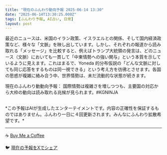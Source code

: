 ```yaml
---
title: "現在のふんわり動向予報 2025-06-14 13:30"
date: "2025-06-14T13:30:25.000Z"
tags: [ふんわり予報, AI占い, 日常]
layout: post
---
```


最近のニュースは、米国のイラン政策、イスラエルとの関係、そして国内経済政策など、様々な「文脈」を映し出しています。しかし、それぞれの報道から読み取れる「メッセージ」を比較すると、例えばトランプ大統領の発言は、どのニュース（文脈）においても一貫して「中東情勢への強い関与」という本質を示しているように見えます。これはまるで、Yoneda 的分布仮説の「どんな文脈に対しても同じ応答をするものは同一視できる」という考え方を彷彿とさせます。各国の思惑が複雑に絡み合う中、世界情勢は、未だ流動的な状態が続きます。

現在のふんわり動動向予報：
国際情勢は複雑さを増しつつも、主要国の対応から大枠の動向は読み取れる兆候が見られます。#KGNINJA

<br>
*この予報はAIが生成したエンターテイメントです。内容の正確性を保証するものではありません。ふんわり一日に４回更新されます。みんなにふんわり拡散希望です。*

---
☕️ [Buy Me a Coffee](https://www.buymeacoffee.com/kgninja)

🐦 [現在の予報をXでシェア](https://twitter.com/intent/tweet?text=%E7%8F%BE%E5%9C%A8%E3%81%AE%E3%81%B5%E3%82%93%E3%82%8F%E3%82%8A%E4%BA%88%E5%A0%B1%3A%20%E3%80%8C%E6%9C%80%E8%BF%91%E3%81%AE%E3%83%8B%E3%83%A5%E3%83%BC%E3%82%B9%E3%81%AF%E3%80%81%E7%B1%B3%E5%9B%BD%E3%81%AE%E3%82%A4%E3%83%A9%E3%83%B3%E6%94%BF%E7%AD%96%E3%80%81%E3%82%A4%E3%82%B9%E3%83%A9%E3%82%A8%E3%83%AB%E3%81%A8%E3%81%AE%E9%96%A2%E4%BF%82%E3%80%81%E3%81%9D%E3%81%97%E3%81%A6%E5%9B%BD%E5%86%85%E7%B5%8C%E6%B8%88%E6%94%BF%E7%AD%96%E3%81%AA%E3%81%A9%E3%80%81%E6%A7%98%E3%80%85%E3%81%AA%E3%80%8C%E6%96%87%E8%84%88%E3%80%8D%E3%82%92%E6%98%A0%E3%81%97%E5%87%BA%E3%81%97%E3%81%A6%E3%81%84%E3%81%BE%E3%81%99%E3%80%82%E3%80%8D%23KGNINJA%20%E7%B6%9A%E3%81%8D%E3%81%AF%E3%83%96%E3%83%AD%E3%82%B0%E3%81%A7%EF%BC%81%F0%9F%91%87&url=https%3A%2F%2Fkg-ninja.github.io%2FFunwariyoso%2F)
